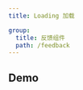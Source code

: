 ```yaml
---
title: Loading 加载

group:
  title: 反馈组件
  path: /feedback
---
```


## Demo

<code src="./demos/index.tsx"></code>

<API src="./index.tsx"></API>
